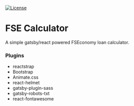 [![License](https://img.shields.io/badge/license-MIT-green)](https://github.com/atulumello/gatsby-bootstrap-boiler/blob/master/LICENSE)


# FSE Calculator
A simple gatsby/react powered FSEconomy loan calculator.

### Plugins
* reactstrap
* Bootstrap
* Animate.css
* react-helmet
* gatsby-plugin-sass
* gatsby-robots-txt
* react-fontawesome

